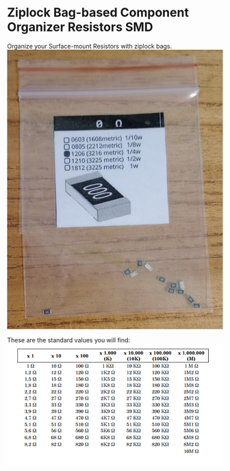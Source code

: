 # Ziplock Bag-based Component Organizer Resistors SMD

Organize your Surface-mount Resistors with ziplock bags.
![0R Bag](/Images/0R_SMD.jpg)

These are the standard values ​​you will find:
![Standar Value](/Images/Commercial_resistor_values.png)